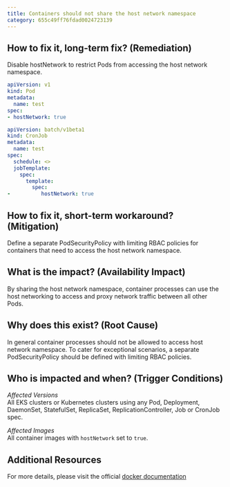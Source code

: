 ```yaml
---
title: Containers should not share the host network namespace
category: 655c49ff76fdad0024723139
---
```


## How to fix it, long-term fix? (Remediation)

Disable hostNetwork to restrict Pods from accessing the host network namespace.

```yaml Pod
apiVersion: v1
kind: Pod
metadata:
  name: test
spec:
- hostNetwork: true
```
```yaml CronJob
apiVersion: batch/v1beta1
kind: CronJob
metadata:
  name: test
spec:
  schedule: <>
  jobTemplate:
    spec:
      template:
        spec:
-          hostNetwork: true
```

## How to fix it, short-term workaround? (Mitigation)

Define a separate PodSecurityPolicy with limiting RBAC policies for containers that need to access the host network namespace.

## What is the impact? (Availability Impact)

By sharing the host network namespace, container processes can use the host networking to access and proxy network traffic between all other Pods.

## Why does this exist? (Root Cause)

In general container processes should not be allowed to access host network namespace. To cater for exceptional scenarios, a separate PodSecurityPolicy should be defined with limiting RBAC policies.

## Who is impacted and when? (Trigger Conditions)

_Affected Versions_  
All EKS clusters or Kubernetes clusters using any Pod, Deployment, DaemonSet, StatefulSet, ReplicaSet, ReplicationController, Job or CronJob spec.

_Affected Images_  
All container images with `hostNetwork` set to `true`.

## Additional Resources

For more details, please visit the official [docker documentation](https://docs.docker.com/network/)